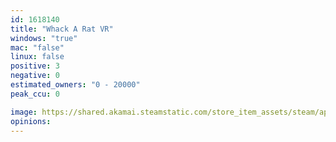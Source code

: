 ```yaml
---
id: 1618140
title: "Whack A Rat VR"
windows: "true"
mac: "false"
linux: false
positive: 3
negative: 0
estimated_owners: "0 - 20000"
peak_ccu: 0

image: https://shared.akamai.steamstatic.com/store_item_assets/steam/apps/1618140/header.jpg?t=1620937155
opinions:
---
```

